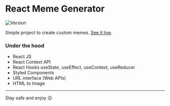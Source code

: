 # React Meme Generator

![Version](https://img.shields.io/badge/version-1.0.5-success)



Simple project to create custom memes. [See it live]().

### Under the hood

- React JS
- React Context API
- React Hooks useState, useEffect, useContext, useReducer
- Styled Components
- URL interface (Web APIs)
- HTML to Image

---

Stay safe and enjoy 😉
